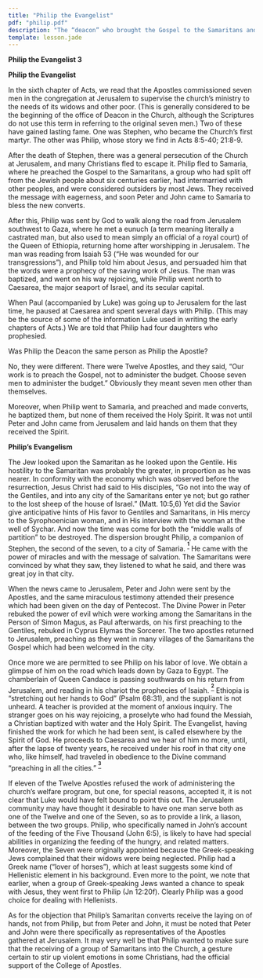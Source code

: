 ```yaml
---
title: "Philip the Evangelist"
pdf: "philip.pdf"
description: "The “deacon” who brought the Gospel to the Samaritans and to the Ethiopian eunuch."
template: lesson.jade
---
```



**Philip the Evangelist 3**

**Philip the Evangelist**

In the sixth chapter of Acts, we read that the Apostles commissioned
seven men in the congregation at Jerusalem to supervise the church’s
ministry to the needs of its widows and other poor. (This is generally
considered to be the beginning of the office of Deacon in the Church,
although the Scriptures do not use this term in referring to the
original seven men.) Two of these have gained lasting fame. One was
Stephen, who became the Church’s first martyr. The other was Philip,
whose story we find in Acts 8:5-40; 21:8-9.

After the death of Stephen, there was a general persecution of the
Church at Jerusalem, and many Christians fled to escape it. Philip fled
to Samaria, where he preached the Gospel to the Samaritans, a group who
had split off from the Jewish people about six centuries earlier, had
intermarried with other peoples, and were considered outsiders by most
Jews. They received the message with eagerness, and soon Peter and John
came to Samaria to bless the new converts.

After this, Philip was sent by God to walk along the road from Jerusalem
southwest to Gaza, where he met a eunuch (a term meaning literally a
castrated man, but also used to mean simply an official of a royal
court) of the Queen of Ethiopia, returning home after worshipping in
Jerusalem. The man was reading from Isaiah 53 (“He was wounded for our
transgressions”), and Philip told him about Jesus, and persuaded him
that the words were a prophecy of the saving work of Jesus. The man was
baptized, and went on his way rejoicing, while Philip went north to
Caesarea, the major seaport of Israel, and its secular capital.

When Paul (accompanied by Luke) was going up to Jerusalem for the last
time, he paused at Caesarea and spent several days with Philip. (This
may be the source of some of the information Luke used in writing the
early chapters of Acts.) We are told that Philip had four daughters who
prophesied.

Was Philip the Deacon the same person as Philip the Apostle?

No, they were different. There were Twelve Apostles, and they said, “Our
work is to preach the Gospel, not to administer the budget. Choose seven
men to administer the budget.” Obviously they meant seven men other than
themselves.

Moreover, when Philip went to Samaria, and preached and made converts,
he baptized them, but none of them received the Holy Spirit. It was not
until Peter and John came from Jerusalem and laid hands on them that
they received the Spirit.

**Philip’s Evangelism**

The Jew looked upon the Samaritan as he looked upon the Gentile. His
hostility to the Samaritan was probably the greater, in proportion as he
was nearer. In conformity with the economy which was observed before the
resurrection, Jesus Christ had said to His disciples, “Go not into the
way of the Gentiles, and into any city of the Samaritans enter ye not;
but go rather to the lost sheep of the house of Israel.” (Matt. 10:5,6)
Yet did the Savior give anticipative hints of His favor to Gentiles and
Samaritans, in His mercy to the Syrophoenician woman, and in His
interview with the woman at the well of Sychar. And now the time was
come for both the “middle walls of partition” to be destroyed. The
dispersion brought Philip, a companion of Stephen, the second of the
seven, to a city of Samaria.
<sup>**[<sup>1</sup>](#sdfootnote1sym)**</sup> He came with the power of
miracles and with the message of salvation. The Samaritans were
convinced by what they saw, they listened to what he said, and there was
great joy in that city.

When the news came to Jerusalem, Peter and John were sent by the
Apostles, and the same miraculous testimony attended their presence
which had been given on the day of Pentecost. The Divine Power in Peter
rebuked the power of evil which were working among the Samaritans in the
Person of Simon Magus, as Paul afterwards, on his first preaching to the
Gentiles, rebuked in Cyprus Elymas the Sorcerer. The two apostles
returned to Jerusalem, preaching as they went in many villages of the
Samaritans the Gospel which had been welcomed in the city.

Once more we are permitted to see Philip on his labor of love. We obtain
a glimpse of him on the road which leads down by Gaza to Egypt. The
chamberlain of Queen Candace is passing southwards on his return from
Jerusalem, and reading in his chariot the prophecies of Isaiah.
<sup>**[<sup>2</sup>](#sdfootnote2sym)**</sup> Ethiopia is “stretching
out her hands to God” (Psalm 68:31), and the suppliant is not unheard. A
teacher is provided at the moment of anxious inquiry. The stranger goes
on his way rejoicing, a proselyte who had found the Messiah, a Christian
baptized with water and the Holy Spirit. The Evangelist, having finished
the work for which he had been sent, is called elsewhere by the Spirit
of God. He proceeds to Caesarea and we hear of him no more, until, after
the lapse of twenty years, he received under his roof in that city one
who, like himself, had traveled in obedience to the Divine command
“preaching in all the cities.”
<sup>**[<sup>3</sup>](#sdfootnote3sym)**</sup>

If eleven of the Twelve Apostles refused the work of administering the
church’s welfare program, but one, for special reasons, accepted it, it
is not clear that Luke would have felt bound to point this out. The
Jerusalem community may have thought it desirable to have one man serve
both as one of the Twelve and one of the Seven, so as to provide a link,
a liason, between the two groups. Philip, who specifically named in
John’s account of the feeding of the Five Thousand (John 6:5), is likely
to have had special abilities in organizing the feeding of the hungry,
and related matters. Moreover, the Seven were originally appointed
because the Greek-speaking Jews complained that their widows were being
neglected. Philip had a Greek name (“lover of horses”), which at least
suggests some kind of Hellenistic element in his background. Even more
to the point, we note that earlier, when a group of Greek-speaking Jews
wanted a chance to speak with Jesus, they went first to Philip (Jn
12:20f). Clearly Philip was a good choice for dealing with Hellenists.

As for the objection that Philip’s Samaritan converts receive the laying
on of hands, not from Philip, but from Peter and John, it must be noted
that Peter and John were there specifically as representatives of the
Apostles gathered at Jerusalem. It may very well be that Philip wanted
to make sure that the receiving of a group of Samaritans into the
Church, a gesture certain to stir up violent emotions in some
Christians, had the official support of the College of Apostles.

